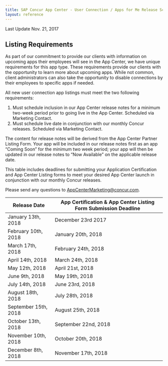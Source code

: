 ```yaml
---
title: SAP Concur App Center - User Connection / Apps for Me Release Schedule
layout: reference
---
```


Last Update Nov. 21, 2017

## Listing Requirements

As part of our commitment to provide our clients with information on upcoming apps their employees will see in the App Center, we have unique requirements for this app type. These requirements provide our clients with the opportunity to learn more about upcoming apps. While not common, client administrators can also take the opportunity to disable connections by their employees to specific apps if needed.

All new user connection app listings must meet the two following requirements:

1. Must schedule inclusion in our App Center release notes for a minimum two-week period prior to going live in the App Center. Scheduled via Marketing Contact.
1. Must schedule live date in conjunction with our monthly Concur releases. Scheduled via Marketing Contact.

The content for release notes will be derived from the App Center Partner Listing Form. Your app will be included in our release notes first as an app “Coming Soon” for the minimum two week period; your app will then be updated in our release notes to “Now Available” on the applicable release date.

This table includes deadlines for submitting your Application Certification and App Center Listing forms to meet your desired App Center launch in conjunction with our monthly Concur releases.

Please send any questions to AppCenterMarketing@concur.com.

Release Date|App Certification & App Center Listing Form Submission Deadline
---|---
January 13th, 2018|December 23rd 2017
February 10th, 2018|January 20th, 2018
March 17th, 2018|February 24th, 2018
April 14th, 2018|March 24th, 2018
May 12th, 2018|April 21st, 2018
June 9th, 2018|May 19th, 2018
July 14th, 2018|June 23rd, 2018
August 18th, 2018|July 28th, 2018
September 15th, 2018|August 25th, 2018
October 13th, 2018|September 22nd, 2018
November 10th, 2018|October 20th, 2018
December 8th, 2018|November 17th, 2018
